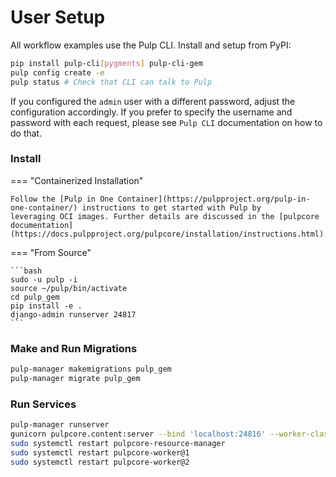 # User Setup

All workflow examples use the Pulp CLI. Install and setup from PyPI:

```bash
pip install pulp-cli[pygments] pulp-cli-gem
pulp config create -e
pulp status # Check that CLI can talk to Pulp
```

If you configured the `admin` user with a different password, adjust the configuration
accordingly. If you prefer to specify the username and password with each request, please see
`Pulp CLI` documentation on how to do that.

### Install

=== "Containerized Installation"

    Follow the [Pulp in One Container](https://pulpproject.org/pulp-in-one-container/) instructions to get started with Pulp by
    leveraging OCI images. Further details are discussed in the [pulpcore documentation](https://docs.pulpproject.org/pulpcore/installation/instructions.html).

=== "From Source"

    ```bash
    sudo -u pulp -i
    source ~/pulp/bin/activate
    cd pulp_gem
    pip install -e .
    django-admin runserver 24817
    ```

### Make and Run Migrations

```bash
pulp-manager makemigrations pulp_gem
pulp-manager migrate pulp_gem
```

### Run Services

```bash
pulp-manager runserver
gunicorn pulpcore.content:server --bind 'localhost:24816' --worker-class 'aiohttp.GunicornWebWorker' -w 2
sudo systemctl restart pulpcore-resource-manager
sudo systemctl restart pulpcore-worker@1
sudo systemctl restart pulpcore-worker@2
```
